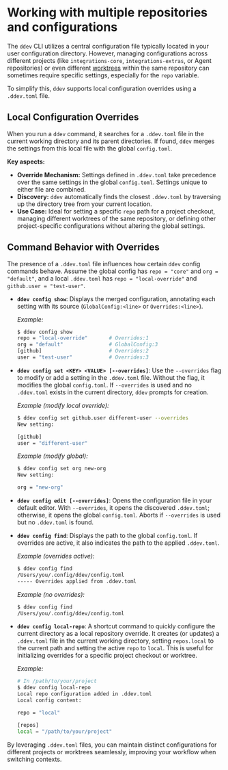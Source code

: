 # Working with multiple repositories and configurations

The `ddev` CLI utilizes a central configuration file typically located in your user configuration directory. However, managing configurations across different projects (like `integrations-core`, `integrations-extras`, or Agent repositories) or even different [worktrees](https://git-scm.com/docs/git-worktree) within the same repository can sometimes require specific settings, especially for the `repo` variable.

To simplify this, `ddev` supports local configuration overrides using a `.ddev.toml` file.

## Local Configuration Overrides

When you run a `ddev` command, it searches for a `.ddev.toml` file in the current working directory and its parent directories. If found, `ddev` merges the settings from this local file with the global `config.toml`.

**Key aspects:**

*   **Override Mechanism:** Settings defined in `.ddev.toml` take precedence over the same settings in the global `config.toml`. Settings unique to either file are combined.
*   **Discovery:** `ddev` automatically finds the closest `.ddev.toml` by traversing up the directory tree from your current location.
*   **Use Case:** Ideal for setting a specific `repo` path for a project checkout, managing different worktrees of the same repository, or defining other project-specific configurations without altering the global settings.

## Command Behavior with Overrides

The presence of a `.ddev.toml` file influences how certain `ddev` config commands behave. Assume the global config has `repo = "core"` and `org = "default"`, and a local `.ddev.toml` has `repo = "local-override"` and `github.user = "test-user"`.

*   **`ddev config show`**: Displays the merged configuration, annotating each setting with its source (`GlobalConfig:<line>` or `Overrides:<line>`).

    *Example:*
    ```bash
    $ ddev config show
    repo = "local-override"       # Overrides:1
    org = "default"               # GlobalConfig:3
    [github]                      # Overrides:2
    user = "test-user"            # Overrides:3
    ```

*   **`ddev config set <KEY> <VALUE> [--overrides]`**: Use the `--overrides` flag to modify or add a setting in the `.ddev.toml` file. Without the flag, it modifies the global `config.toml`. If `--overrides` is used and no `.ddev.toml` exists in the current directory, `ddev` prompts for creation.

    *Example (modify local override):*
    ```bash
    $ ddev config set github.user different-user --overrides
    New setting:

    [github]
    user = "different-user"
    ```
    *Example (modify global):*
    ```bash
    $ ddev config set org new-org
    New setting:

    org = "new-org"
    ```

*   **`ddev config edit [--overrides]`**: Opens the configuration file in your default editor. With `--overrides`, it opens the discovered `.ddev.toml`; otherwise, it opens the global `config.toml`. Aborts if `--overrides` is used but no `.ddev.toml` is found.

*   **`ddev config find`**: Displays the path to the global `config.toml`. If overrides are active, it also indicates the path to the applied `.ddev.toml`.

    *Example (overrides active):*
    ```bash
    $ ddev config find
    /Users/you/.config/ddev/config.toml
    ----- Overrides applied from .ddev.toml
    ```
    *Example (no overrides):*
    ```bash
    $ ddev config find
    /Users/you/.config/ddev/config.toml
    ```

*   **`ddev config local-repo`**: A shortcut command to quickly configure the current directory as a local repository override. It creates (or updates) a `.ddev.toml` file in the current working directory, setting `repos.local` to the current path and setting the active `repo` to `local`. This is useful for initializing overrides for a specific project checkout or worktree.

    *Example:*
    ```bash
    # In /path/to/your/project
    $ ddev config local-repo
    Local repo configuration added in .ddev.toml
    Local config content:

    repo = "local"

    [repos]
    local = "/path/to/your/project"

    ```

By leveraging `.ddev.toml` files, you can maintain distinct configurations for different projects or worktrees seamlessly, improving your workflow when switching contexts.
